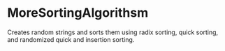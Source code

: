 # MoreSortingAlgorithsm
Creates random strings and sorts them using radix sorting, quick sorting, and randomized quick and insertion sorting.
